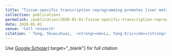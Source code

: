 ```yaml
---
title: "Tissue-specific transcription reprogramming promotes liver metastasis of colorectal cancer"
collection: publications
permalink: /publication/2020-01-01-Tissue-specific-transcription-reprogramming-promotes-liver-metastasis-of-colorectal-cancer
date: 2020-01-01
venue: 'Cell research'
citation: ' Teng, Shuaishuai,  <strong><em>Li, Yang Eric</em></strong>,  Yang, Ming,  Qi, Rui,  Huang, Yiming,  Wang, Qianyu,  Zhang, Yanmei,  Chen, Shanwen,  Li, Shasha,  Lin, Kequan,  ..., Lu, Zhi John & Wang, Dong &quot;Tissue-specific transcription reprogramming promotes liver metastasis of colorectal cancer.&quot; <strong>Cell research</strong>, 2020.'
---
```

Use [Google Scholar](https://scholar.google.com/scholar?q=Tissue+specific+transcription+reprogramming+promotes+liver+metastasis+of+colorectal+cancer){:target="_blank"} for full citation
